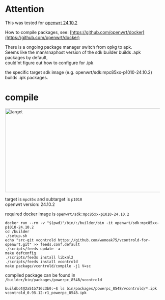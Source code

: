 


# Attention

This was tested for [openwrt 24.10.2](https://openwrt.org/releases/24.10/notes-24.10.2)   

How to compile packages, see: 
[https://github.com/openwrt/docker](https://github.com/openwrt/docker)

There is a ongoing package manager switch from opkg to apk.   
Seems like the man/snaphost version of the sdk builder builds .apk packages by default,  
could'nt figure out how to configure for .ipk
   
the specific target sdk image (e.g. openwrt/sdk:mpc85xx-p1010-24.10.2) builds .ipk packages.  

# compile

<img width="1035" height="272" alt="target" src="https://github.com/user-attachments/assets/682faa15-9fb4-44a6-be82-0eaff078f314" />

target is ```mpc85x``` and subtarget is ```p1010```  
openwrt version: 24.10.2

required docker image is ```openwrt/sdk:mpc85xx-p1010-24.10.2```

```
docker run --rm -v "$(pwd)"/bin/:/builder/bin -it openwrt/sdk:mpc85xx-p1010-24.10.2
cd /builder
./setup.sh
echo "src-git vcontrold https://github.com/womoak75/vcontrold-for-openwrt.git" >> feeds.conf.default
./scripts/feeds update -a
make defconfig
./scripts/feeds install libxml2
./scripts/feeds install vcontrold
make package/vcontrold/compile -j1 V=sc
```
compiled package can be found in ```/builder/bin/packages/powerpc_8548/vcontrold```

```
buildbot@2a51b716c3b0:~$ ls bin/packages/powerpc_8548/vcontrold/*.ipk
vcontrold_0.98.12-r1_powerpc_8548.ipk
```


